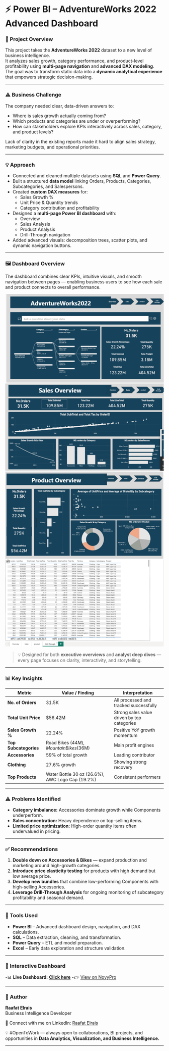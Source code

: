 # ⚡ Power BI – AdventureWorks 2022 Advanced Dashboard

### 📘 Project Overview
This project takes the **AdventureWorks 2022** dataset to a new level of business intelligence.  
It analyzes sales growth, category performance, and product-level profitability using **multi-page navigation** and **advanced DAX modeling**.  
The goal was to transform static data into a **dynamic analytical experience** that empowers strategic decision-making.

---

### ⚠️ Business Challenge
The company needed clear, data-driven answers to:
- Where is sales growth actually coming from?  
- Which products and categories are under or overperforming?  
- How can stakeholders explore KPIs interactively across sales, category, and product levels?

Lack of clarity in the existing reports made it hard to align sales strategy, marketing budgets, and operational priorities.

---

### 💡 Approach
- Connected and cleaned multiple datasets using **SQL** and **Power Query**.  
- Built a structured **data model** linking Orders, Products, Categories, Subcategories, and Salespersons.  
- Created **custom DAX measures** for:
  - Sales Growth %  
  - Unit Price & Quantity trends  
  - Category contribution and profitability  
- Designed a **multi-page Power BI dashboard** with:
  - Overview  
  - Sales Analysis  
  - Product Analysis  
  - Drill-Through navigation  
- Added advanced visuals: decomposition trees, scatter plots, and dynamic navigation buttons.

---

### 🖼️ Dashboard Overview
The dashboard combines clear KPIs, intuitive visuals, and smooth navigation between pages — enabling business users to see how each sale and product connects to overall performance.

![AdventureWorks Dashboard](Image/Dashboard_Overview.png)
![AdventureWorks Dashboard](Image/Sales_Overview.png)
![AdventureWorks Dashboard](Image/Product_Overview.png)
![AdventureWorks Dashboard](Image/Drill_Through.png)


> 💡 Designed for both **executive overviews** and **analyst deep dives** — every page focuses on clarity, interactivity, and storytelling.

---

### 📊 Key Insights
| Metric | Value / Finding | Interpretation |
|--------|------------------|----------------|
| **No. of Orders** | 31.5K | All processed and tracked successfully |
| **Total Unit Price** | $56.42M | Strong sales value driven by top categories |
| **Sales Growth %** | 22.24% | Positive YoY growth momentum |
| **Top Subcategories** | Road Bikes ($44M), Mountain Bikes ($36M) | Main profit engines |
| **Accessories** | 59% of total growth | Leading contributor |
| **Clothing** | 27.6% growth | Showing strong recovery |
| **Top Products** | Water Bottle 30 oz (26.6%), AWC Logo Cap (19.2%) | Consistent performers |

---

### ⚠️ Problems Identified
- **Category imbalance:** Accessories dominate growth while Components underperform.  
- **Sales concentration:** Heavy dependence on top-selling items.  
- **Limited price optimization:** High-order quantity items often undervalued in pricing.  

---

### ✅ Recommendations
1. **Double down on Accessories & Bikes** — expand production and marketing around high-growth categories.  
2. **Introduce price elasticity testing** for products with high demand but low average price.  
3. **Develop new bundles** that combine low-performing Components with high-selling Accessories.  
4. **Leverage Drill-Through Analysis** for ongoing monitoring of subcategory profitability and seasonal demand.  

---

### 🧰 Tools Used
- **Power BI** – Advanced dashboard design, navigation, and DAX calculations.  
- **SQL** – Data extraction, cleaning, and transformation.  
- **Power Query** – ETL and model preparation.  
- **Excel** – Early data exploration and structure validation.

---

### 🔗 Interactive Dashboard
-📊 **Live Dashboard:** [**Click here**](https://app.powerbi.com/reportEmbed?reportId=e226606f-51ee-443c-97c2-b59c503e7f86&autoAuth=true&ctid=1158e2d5-dc24-41ad-abce-62841076dbde) 
-👉 [View on NovyPro](https://project.novypro.com/SXubNX)

---

### 👤 Author
**Raafat Elrais**  
Business Intelligence Developer  

👤 Connect with me on LinkedIn: [Raafat Elrais](https://www.linkedin.com/in/raafat-elrais/)  

💡 #OpenToWork — always open to collaborations, BI projects, and opportunities in **Data Analytics, Visualization, and Business Intelligence.**

---


